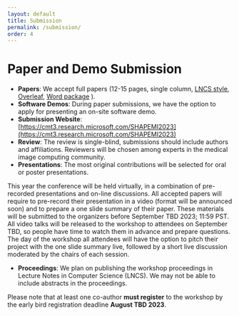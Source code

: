 ```yaml
---
layout: default
title: Submission
permalink: /submission/
order: 4
---
```

# Paper and Demo Submission

* **Papers**: We accept full papers (12-15 pages, single column, [LNCS style](https://www.springer.com/gp/computer-science/lncs), [Overleaf]([ftp://ftp.springernature.com/cs-proceeding/llncs/llncs2e.zip](https://www.overleaf.com/latex/templates/springer-lecture-notes-in-computer-science/kzwwpvhwnvfj)), [Word package](https://resource-cms.springernature.com/springer-cms/rest/v1/content/19238706/data/v1) ).
* **Software Demos**: During paper submissions, we have the option to apply for presenting an on-site software demo.
* **Submission Website**: [https://cmt3.research.microsoft.com/SHAPEMI2023](https://cmt3.research.microsoft.com/SHAPEMI2023)
* **Review**: The review is single-blind, submissions should include authors and affiliations. Reviewers will be chosen among experts in the medical image computing community.
* **Presentations**: The most original contributions will be selected for oral or poster presentations.

This year the conference will be held virtually, in a combination of pre-recorded presentations and on-line discussions. All accepted papers will require to pre-record their presentation in a video (format will be announced soon) and to prepare a one slide summary of their paper. These materials will be submitted to the organizers before September TBD 2023; 11:59 PST. All video talks will be released to the workshop to attendees on September TBD, so people have time to watch them in advance and prepare questions. The day of the workshop all attendees will have the option to pitch their project with the one slide summary live, followed by a short live discussion moderated by the chairs of each session.

* **Proceedings**: We plan on publishing the workshop proceedings in Lecture Notes in Computer Science (LNCS). We may not be able to include abstracts in the proceedings.

Please note that at least one co-author **must register** to the workshop by the early bird registration deadline **August TBD 2023**.
